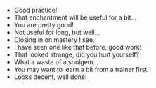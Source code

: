- Good practice!
- That enchantment will be useful for a bit...
- You are pretty good!
- Not useful for long, but well...
- Closing in on mastery I see.
- I have seen one like that before, good work!
- That looked strange, did you hurt yourself?
- What a waste of a soulgem...
- You may want to learn a bit from a trainer first.
- Looks decent, well done!
